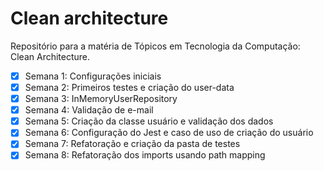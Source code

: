 # Clean architecture

Repositório para a matéria de Tópicos em Tecnologia da Computação: Clean Architecture.
<br>


- [x] Semana 1: Configurações iniciais
- [x] Semana 2: Primeiros testes e criação do user-data
- [x] Semana 3: InMemoryUserRepository
- [x] Semana 4: Validação de e-mail
- [x] Semana 5: Criação da classe usuário e validação dos dados
- [x] Semana 6: Configuração do Jest e caso de uso de criação do usuário
- [x] Semana 7: Refatoração e criação da pasta de testes
- [x] Semana 8: Refatoração dos imports usando path mapping